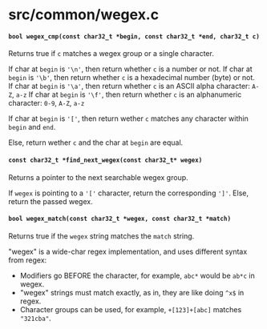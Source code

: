 # src/common/wegex.c

#### `bool wegex_cmp(const char32_t *begin, const char32_t *end, char32_t c)`
Returns true if `c` matches a wegex group or a single character.

If char at `begin` is `'\n'`, then return whether `c` is a number or not.
If char at `begin` is `'\b'`, then return whether `c` is a hexadecimal number (byte) or not.
If char at `begin` is `'\a'`, then return whether `c` is an ASCII alpha character: `A-Z`, `a-z`
If char at `begin` is `'\f'`, then return whether `c` is an alphanumeric character: `0-9`, `A-Z`, `a-z`

If char at `begin` is `'['`, then return wether `c` matches any character within `begin` and `end`.

Else, return wether `c` and the char at `begin` are equal.

#### `const char32_t *find_next_wegex(const char32_t* wegex)`
Returns a pointer to the next searchable wegex group.

If `wegex` is pointing to a `'['` character, return the corresponding `']'`.
Else, return the passed wegex.

#### `bool wegex_match(const char32_t *wegex, const char32_t *match)`
Returns true if the `wegex` string matches the `match` string.

"wegex" is a wide-char regex implementation, and uses different syntax from regex:
* Modifiers go BEFORE the character, for example, `abc*` would be `ab*c` in wegex.
* "wegex" strings must match exactly, as in, they are like doing `^x$` in regex.
* Character groups can be used, for example, `+[123]+[abc]` matches `"321cba"`.

